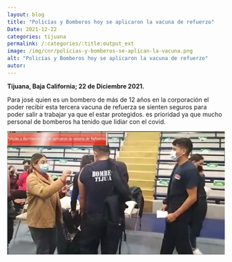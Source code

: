 ```yaml
---
layout: blog
title: "Policías y Bomberos hoy se aplicaron la vacuna de refuerzo"
Date: 2021-12-22
categories: tijuana
permalink: /:categories/:title:output_ext
image: /img/cnr/policias-y-bomberos-se-aplican-la-vacuna.png
alt: "Policías y Bomberos hoy se aplicaron la vacuna de refuerzo"
autor:
---
```


**Tijuana, Baja California; 22 de Diciembre 2021.** 

Para josé quien es un bombero de más de 12 años en la corporación el poder recibir esta tercera vacuna de refuerza se sienten seguros para poder salir a trabajar ya que el estar protegidos.
es prioridad ya que mucho personal de bomberos ha tenido que lidiar con el covid.

<div id="carouselExampleSlidesOnly" class="carousel slide" data-ride="carousel">
  <div class="carousel-inner">
    <div class="carousel-item active">
       <img class="d-block w-100" src="/img/cnr/policias-y-bomberos-se-aplican-la-vacuna.png" loading="lazy"  alt="Policías y Bomberos hoy se aplicaron la vacuna de refuerzo">
    </div>
  </div>
</div>